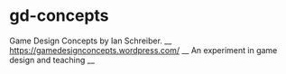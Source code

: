 # gd-concepts
Game Design Concepts by Ian Schreiber. __
https://gamedesignconcepts.wordpress.com/ __
An experiment in game design and teaching __
